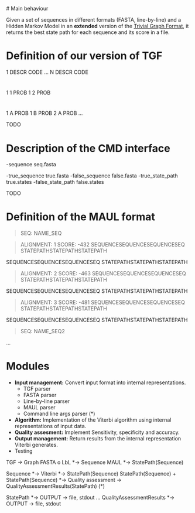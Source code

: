 # Main behaviour

Given a set of sequences in different formats (FASTA, line-by-line) and a Hidden Markov Model in an **extended** version of the [Trivial Graph Format](http://en.wikipedia.org/wiki/Trivial_Graph_Format), it returns the best state path for each sequence and its score in a file.

# Definition of our version of TGF

1 DESCR CODE
...
N DESCR CODE
#
1 1 PROB
1 2 PROB
#
1 A PROB
1 B PROB
2 A PROB
...

TODO

# Description of the CMD interface

-sequence seq.fasta

-true_sequence true.fasta
-false_sequence false.fasta
-true_state_path true.states
-false_state_path false.states

TODO

# Definition of the MAUL format


> SEQ: NAME_SEQ

> ALIGNMENT: 1
> SCORE: -432
SEQUENCESEQUENCESEQUENCESEQ
STATEPATHSTATEPATHSTATEPATH

SEQUENCESEQUENCESEQUENCESEQ
STATEPATHSTATEPATHSTATEPATH

> ALIGNMENT: 2
> SCORE: -463
SEQUENCESEQUENCESEQUENCESEQ
STATEPATHSTATEPATHSTATEPATH

SEQUENCESEQUENCESEQUENCESEQ
STATEPATHSTATEPATHSTATEPATH

> ALIGNMENT: 3
> SCORE: -481
SEQUENCESEQUENCESEQUENCESEQ
STATEPATHSTATEPATHSTATEPATH

SEQUENCESEQUENCESEQUENCESEQ
STATEPATHSTATEPATHSTATEPATH

> SEQ: NAME_SEQ2

...

# Modules

  + **Input management:** Convert input format into internal representations.
    + TGF parser
    + FASTA parser
    + Line-by-line parser
    + MAUL parser
    + Command line args parser (\*)
  + **Algorithm:** Implementation of the Viterbi algorithm using internal representations of input data.
  + **Quality assesment:** Implement Sensitivity, specificity and accuracy.
  + **Output management:** Return results from the internal representation Viterbi generates.
  + Testing

TGF -> Graph
FASTA o LbL *-> Sequence
MAUL *-> StatePath(Sequence)

Sequence *-> Viterbi *-> StatePath(Sequence)
StatePath(Sequence) + StatePath(Sequence) *-> Quality assessment -> QualityAssessmentResults(StatePath) (\*)

StatePath *-> OUTPUT -> file, stdout ...
QualityAssessmentResults *-> OUTPUT -> file, stdout
